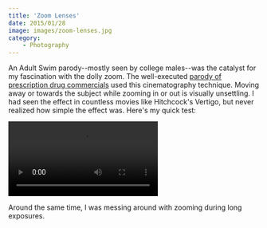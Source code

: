 ```yaml
---
title: 'Zoom Lenses'
date: 2015/01/28
image: images/zoom-lenses.jpg
category:
    - Photography
---
```


An Adult Swim parody--mostly seen by college males--was the catalyst for my fascination with the dolly zoom. The well-executed [parody of prescription drug commercials](https://www.youtube.com/watch?v=2gMjJNGg9Z8) used this cinematography technique. Moving away or towards the subject while zooming in or out is visually unsettling. I had seen the effect in countless movies like Hitchcock's Vertigo, but never realized how simple the effect was. Here's my quick test:

<video controls>
<source src="images/jackalope-zoom.mp4" type="video/mp4"></source>
</video>

Around the same time, I was messing around with zooming during long exposures.
